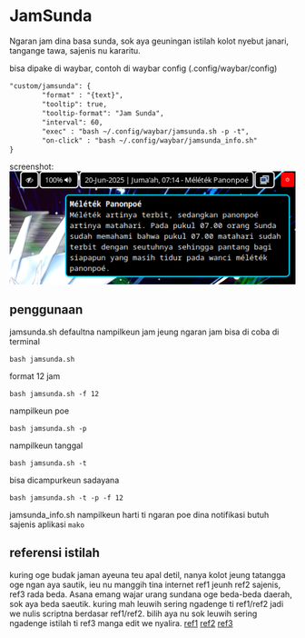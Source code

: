 # JamSunda
Ngaran jam dina basa sunda, sok aya geuningan istilah kolot nyebut janari, tangange tawa, sajenis nu kararitu.

bisa dipake di waybar, contoh di waybar config (.config/waybar/config)
```
"custom/jamsunda": {
        "format" : "{text}",
        "tooltip": true,
        "tooltip-format": "Jam Sunda",
        "interval": 60,
        "exec" : "bash ~/.config/waybar/jamsunda.sh -p -t",
        "on-click" : "bash ~/.config/waybar/jamsunda_info.sh"
}
```
screenshot:<br/>
![](/Screenshot1.png)

## penggunaan
jamsunda.sh defaultna nampilkeun jam jeung ngaran jam bisa di coba di terminal 
```
bash jamsunda.sh
```
format 12 jam
```
bash jamsunda.sh -f 12
```
nampilkeun poe
```
bash jamsunda.sh -p
```
nampilkeun tanggal
```
bash jamsunda.sh -t
```
bisa dicampurkeun sadayana
```
bash jamsunda.sh -t -p -f 12
```

jamsunda_info.sh nampilkeun harti ti ngaran poe dina notifikasi butuh sajenis aplikasi `mako`

## referensi istilah
kuring oge budak jaman ayeuna teu apal detil, nanya kolot jeung tatangga oge ngan aya sautik, ieu nu manggih tina internet ref1 jeunh ref2 sajenis, ref3 rada beda. Asana emang wajar urang sundana oge beda-beda daerah, sok aya beda saeutik. kuring mah leuwih sering ngadenge ti ref1/ref2 jadi we nulis scriptna berdasar ref1/ref2. bilih aya nu sok leuwih sering ngadenge istilah ti ref3 manga edit we nyalira.
[ref1](https://www.facebook.com/aksarasastradanbudayasunda/posts/waktu-menurut-ki-sundawaktu-dalam-bahasa-sunda-disebut-dengan-kata-wanci-dan-man/303297150182867/)
[ref2](https://www.goodnewsfromindonesia.id/2020/06/12/tak-pakai-angka-ini-cara-orang-sunda-menyebut-waktu-sehari-semalam)
[ref3](https://www.sukabumiupdate.com/life/126191/24-istilah-waktu-dalam-bahasa-sunda-wanci-sariak-layung)
